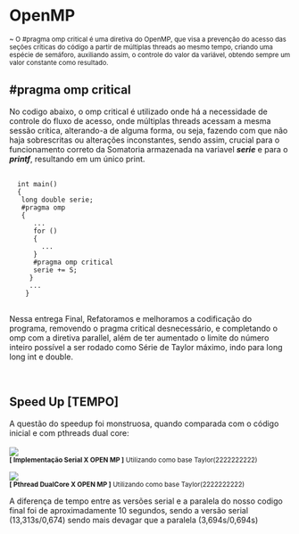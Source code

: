 <h1> OpenMP </h1>

<sup>~ O #pragma omp critical é uma diretiva do OpenMP, que visa a prevenção do acesso das seções críticas do código a partir de múltiplas threads ao mesmo tempo, criando uma espécie de semáforo, auxiliando assim, o controle do valor da variável, obtendo sempre um valor constante como resultado.</sup>

<h2>#pragma omp critical</h2>
<p>No codigo abaixo, o omp critical é utilizado onde há a necessidade de controle do fluxo de acesso, onde múltiplas threads acessam a mesma sessão crítica, alterando-a de alguma forma, ou seja, fazendo com que não haja sobrescritas ou alterações inconstantes, sendo assim, crucial para o funcionamento correto da Somatoria armazenada na variavel <b><i>serie</i></b> e para o <b><i>printf</i></b>, resultando em um único print.</p>
<pre>
  <code>
  int main()
  {
   long double serie;
   #pragma omp 
   {
      ...
      for ()
      {
        ...
      }
      #pragma omp critical
      serie += S;
     }
     ...
    }
</code>
</pre>

<p>Nessa entrega Final, Refatoramos e melhoramos a codificação do programa, removendo o pragma critical desnecessário,
e completando o omp com a diretiva parallel, além de ter aumentado o limite do número inteiro possível a ser rodado como
Série de Taylor máximo, indo para long long int e double.</p> <br>


<h2>Speed Up [TEMPO]</h2>
<p>
  A questão do speedup foi monstruosa, quando comparada com o código inicial e com pthreads dual core: 
  <br><br> <img src="https://user-images.githubusercontent.com/90067572/170367527-09328df4-8925-4606-be02-3111574d31be.png"> <br>
  <sup><b>[ Implementação Serial X OPEN MP ]</b> Utilizando como base Taylor(2222222222)</sup> <br>
  
  <img src="https://user-images.githubusercontent.com/90067572/170372746-f5906f10-ab52-4375-af27-a1cee8ab00e0.png"> <br>
  <sup><b>[ Pthread DualCore X OPEN MP ]</b> Utilizando como base Taylor(2222222222)</sup>

 </p>
 
 <p>A diferença de tempo entre as versões serial e a paralela do nosso codigo final foi de aproximadamente 10 segundos, sendo a versão serial (13,313s/0,674) sendo mais devagar que a paralela (3,694s/0,694s)  </p>
